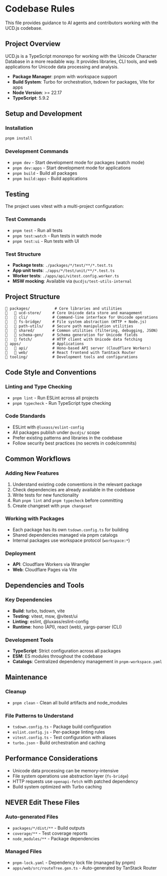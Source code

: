# Codebase Rules

This file provides guidance to AI agents and contributors working with the UCD.js codebase.

## Project Overview

UCD.js is a TypeScript monorepo for working with the Unicode Character Database in a more readable way. It provides libraries, CLI tools, and web applications for Unicode data processing and analysis.

- **Package Manager**: pnpm with workspace support
- **Build System**: Turbo for orchestration, tsdown for packages, Vite for apps
- **Node Version**: >= 22.17
- **TypeScript**: 5.9.2

## Setup and Development

### Installation
```bash
pnpm install
```

### Development Commands
- `pnpm dev` - Start development mode for packages (watch mode)
- `pnpm dev:apps` - Start development mode for applications
- `pnpm build` - Build all packages
- `pnpm build:apps` - Build applications

## Testing

The project uses vitest with a multi-project configuration:

### Test Commands
- `pnpm test` - Run all tests
- `pnpm test:watch` - Run tests in watch mode
- `pnpm test:ui` - Run tests with UI

### Test Structure
- **Package tests**: `./packages/*/test/**/*.test.ts`
- **App unit tests**: `./apps/*/test/unit/**/*.test.ts`
- **Worker tests**: `./apps/api/vitest.config.worker.ts`
- **MSW mocking**: Available via `@ucdjs/test-utils-internal`

## Project Structure

```
   packages/           # Core libraries and utilities
      ucd-store/     # Core Unicode data store and management
      cli/           # Command-line interface for Unicode operations
      fs-bridge/     # File system abstraction (HTTP + Node.js)
      path-utils/    # Secure path manipulation utilities
      shared/        # Common utilities (filtering, debugging, JSON)
      schema-gen/    # Schema generation for Unicode fields
      fetch/         # HTTP client with Unicode data fetching
   apps/              # Applications
      api/           # Hono-based API server (Cloudflare Workers)
      web/           # React frontend with TanStack Router
   tooling/           # Development tools and configurations
```

## Code Style and Conventions

### Linting and Type Checking
- `pnpm lint` - Run ESLint across all projects
- `pnpm typecheck` - Run TypeScript type checking

### Code Standards
- ESLint with `@luxass/eslint-config`
- All packages publish under `@ucdjs/` scope
- Prefer existing patterns and libraries in the codebase
- Follow security best practices (no secrets in code/commits)

## Common Workflows

### Adding New Features
1. Understand existing code conventions in the relevant package
2. Check dependencies are already available in the codebase
3. Write tests for new functionality
4. Run `pnpm lint` and `pnpm typecheck` before committing
5. Create changeset with `pnpm changeset`

### Working with Packages
- Each package has its own `tsdown.config.ts` for building
- Shared dependencies managed via pnpm catalogs
- Internal packages use workspace protocol (`workspace:*`)

### Deployment
- **API**: Cloudflare Workers via Wrangler
- **Web**: Cloudflare Pages via Vite

## Dependencies and Tools

### Key Dependencies
- **Build**: turbo, tsdown, vite
- **Testing**: vitest, msw, @vitest/ui
- **Linting**: eslint, @luxass/eslint-config
- **Runtime**: hono (API), react (web), yargs-parser (CLI)

### Development Tools
- **TypeScript**: Strict configuration across all packages
- **ESM**: ES modules throughout the codebase
- **Catalogs**: Centralized dependency management in `pnpm-workspace.yaml`

## Maintenance

### Cleanup
- `pnpm clean` - Clean all build artifacts and node_modules

### File Patterns to Understand
- `tsdown.config.ts` - Package build configuration
- `eslint.config.js` - Per-package linting rules
- `vitest.config.ts` - Test configuration with aliases
- `turbo.json` - Build orchestration and caching

## Performance Considerations

- Unicode data processing can be memory-intensive
- File system operations use abstraction layer (`fs-bridge`)
- HTTP requests use `openapi-fetch` with patched dependency
- Build system optimized with Turbo caching

## NEVER Edit These Files

### Auto-generated Files
- `packages/*/dist/**` - Build outputs
- `coverage/**` - Test coverage reports
- `node_modules/**` - Package dependencies

### Managed Files
- `pnpm-lock.yaml` - Dependency lock file (managed by pnpm)
- `apps/web/src/routeTree.gen.ts` - Auto-generated by TanStack Router